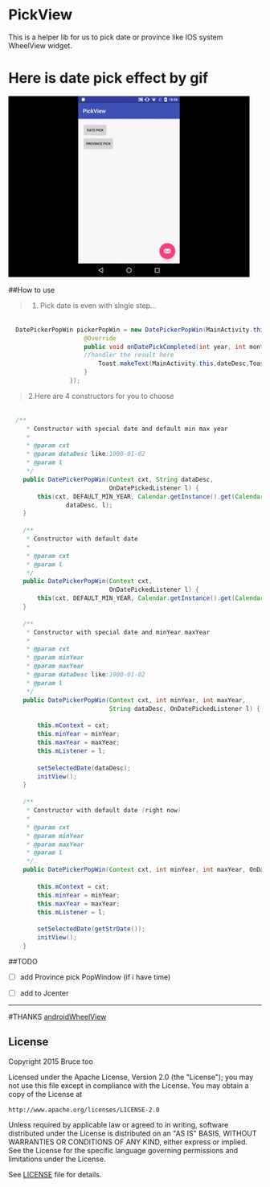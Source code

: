 
# PickView
This is a helper lib for us to pick date or province like IOS system 
WheelView widget.

# Here is date pick effect by gif

![picker](./datepick.gif)

##How to use
> 1. Pick date is even with single step...

  ```java
      
    DatePickerPopWin pickerPopWin = new DatePickerPopWin(MainActivity.this, new DatePickerPopWin.OnDatePickedListener() {
                       @Override
                       public void onDatePickCompleted(int year, int month, int day, String dateDesc) {
                       //handler the result here
                           Toast.makeText(MainActivity.this,dateDesc,Toast.LENGTH_SHORT).show();
                       }
                   });
  
  ```
  

> 2.Here are 4 constructors for you to choose
  
  ```java
  
    /**
       * Constructor with special date and default min max year
       *
       * @param cxt
       * @param dataDesc like:1900-01-02
       * @param l
       */
      public DatePickerPopWin(Context cxt, String dataDesc,
                              OnDatePickedListener l) {
          this(cxt, DEFAULT_MIN_YEAR, Calendar.getInstance().get(Calendar.YEAR),
                  dataDesc, l);
      }
  
      /**
       * Constructor with default date
       *
       * @param cxt
       * @param l
       */
      public DatePickerPopWin(Context cxt,
                              OnDatePickedListener l) {
          this(cxt, DEFAULT_MIN_YEAR, Calendar.getInstance().get(Calendar.YEAR), l);
      }
  
      /**
       * Constructor with special date and minYear,maxYear
       *
       * @param cxt
       * @param minYear
       * @param maxYear
       * @param dataDesc like:1900-01-02
       * @param l
       */
      public DatePickerPopWin(Context cxt, int minYear, int maxYear,
                              String dataDesc, OnDatePickedListener l) {
  
          this.mContext = cxt;
          this.minYear = minYear;
          this.maxYear = maxYear;
          this.mListener = l;
  
          setSelectedDate(dataDesc);
          initView();
      }
  
      /**
       * Constructor with default date (right now)
       *
       * @param cxt
       * @param minYear
       * @param maxYear
       * @param l
       */
      public DatePickerPopWin(Context cxt, int minYear, int maxYear, OnDatePickedListener l) {
  
          this.mContext = cxt;
          this.minYear = minYear;
          this.maxYear = maxYear;
          this.mListener = l;
  
          setSelectedDate(getStrDate());
          initView();
      }
  
  ```

##TODO

- [ ] add Province pick PopWindow (if i have time)

- [ ] add to Jcenter

------

#THANKS
 [androidWheelView](https://github.com/weidongjian/androidWheelView) 
 
## License

Copyright 2015 Bruce too

Licensed under the Apache License, Version 2.0 (the "License");
you may not use this file except in compliance with the License.
You may obtain a copy of the License at

    http://www.apache.org/licenses/LICENSE-2.0

Unless required by applicable law or agreed to in writing, software
distributed under the License is distributed on an "AS IS" BASIS,
WITHOUT WARRANTIES OR CONDITIONS OF ANY KIND, either express or implied.
See the License for the specific language governing permissions and
limitations under the License.

See [LICENSE](LICENSE) file for details.
